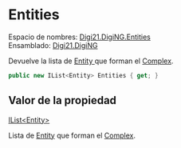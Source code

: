 # Entities

Espacio de nombres: [Digi21.DigiNG.Entities](../../../)  
Ensamblado: [Digi21.DigiNG](../../../../)

Devuelve la lista de [Entity ](../../entity/)que forman el [Complex](../).

```csharp
public new IList<Entity> Entities { get; }
```

## Valor de la propiedad

[IList&lt;Entity&gt;](https://docs.microsoft.com/en-us/dotnet/api/system.collections.generic.ilist-1?view=net-5.0)

Lista de [Entity](../../entity/)  que forman el [Complex](../).



